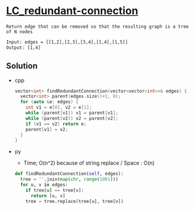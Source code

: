 # [LC_redundant-connection](https://leetcode.com/problems/redundant-connection)

```en
Return edge that can be removed so that the resulting graph is a tree of N nodes
```

```txt
Input: edges = [[1,2],[2,3],[3,4],[1,4],[1,5]]
Output: [1,4]
```

## Solution

* cpp

  ```cpp
  vector<int> findRedundantConnection(vector<vector<int>>& edges) {
    vector<int> parent(edges.size()+1, 0);
    for (auto &e: edges) {
      int v1 = e[0], v2 = e[1];
      while (parent[v1]) v1 = parent[v1];
      while (parent[v2]) v2 = parent[v2];
      if (v1 == v2) return e;
      parent[v1] = v2;
    }
  }
  ```

* py
  * Time; O(n^2) because of string replace / Space : O(n)

  ```py
  def findRedundantConnection(self, edges):
    tree = ''.join(map(chr, range(1001)))
    for u, v in edges:
      if tree[u] == tree[v]:
        return [u, v]
      tree = tree.replace(tree[u], tree[v])
  ```
